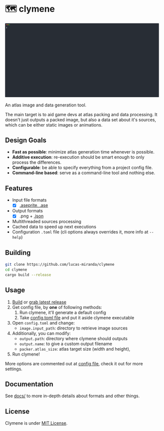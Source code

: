 # 🗺️ clymene

<p align="center">
  <img width="600" src="https://raw.githubusercontent.com/lucas-miranda/clymene/main/images/usage.svg?token=GHSAT0AAAAAABSAYTFFAO2C5KQQVLNYZ3EUYT5JEYQ">
</p>

An atlas image and data generation tool.

The main target is to aid game devs at atlas packing and data processing. It doesn't just outputs a packed image, but also a data set about it's sources, which can be either static images or animations.

## Design Goals

* **Fast as possible**: minimize atlas generation time whenever is possible.
* **Additive execution**: re-execution should be smart enough to only process the differences.
* **Configurable**: be able to specify everything from a project config file.
* **Command-line based**: serve as a command-line tool and nothing else.

## Features

* Input file formats
    * [X] [.aseprite, .ase](https://www.aseprite.org)
* Output formats
    * [X] .png + [.json](./docs/atlas-data-format/json-format.md)
* Multithreaded sources processing
* Cached data to speed up next executions
* Configuration `.toml` file (cli options always overrides it, more info at `--help`)

## Building

```bash
git clone https://github.com/lucas-miranda/clymene
cd clymene
cargo build --release
```

## Usage

1. [Build](#Building) or [grab latest release](https://github.com/lucas-miranda/clymene/releases)
2. Get config file, by **one** of following methods:
    1. Run clymene, it'll generate a default config
    2. Take [config.toml file](./config.toml) and put it aside clymene executable
4. Open `config.toml` and change:
    - `image.input_path`: directory to retrieve image sources
5. Additionally, you can modify:
    - `output.path`: directory where clymene should outputs
    - `output.name`: to give a custom output filename
    - `packer.atlas_size`: atlas target size (width and height),
6. Run clymene!

More options are commented out at [config file](./config.toml), check it out for more settings.

## Documentation

See [docs/](./docs/) to more in-depth details about formats and other things.

## License

Clymene is under [MIT License](./LICENSE).
